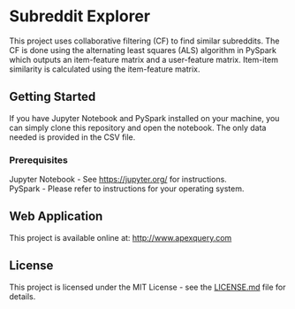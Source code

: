 # Subreddit Explorer

This project uses collaborative filtering (CF) to find similar subreddits. The CF is done using the alternating least squares (ALS) algorithm in PySpark which outputs an item-feature matrix and a user-feature matrix. Item-item similarity is calculated using the item-feature matrix.

## Getting Started

If you have Jupyter Notebook and PySpark installed on your machine, you can simply clone this repository and open the notebook. The only data needed is provided in the CSV file.

### Prerequisites

Jupyter Notebook - See https://jupyter.org/ for instructions. <br>
PySpark - Please refer to instructions for your operating system.

## Web Application

This project is available online at: http://www.apexquery.com

## License

This project is licensed under the MIT License - see the [LICENSE.md](LICENSE.md) file for details.
